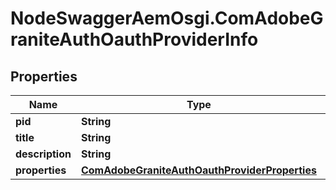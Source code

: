 # NodeSwaggerAemOsgi.ComAdobeGraniteAuthOauthProviderInfo

## Properties

Name | Type | Description | Notes
------------ | ------------- | ------------- | -------------
**pid** | **String** |  | [optional] 
**title** | **String** |  | [optional] 
**description** | **String** |  | [optional] 
**properties** | [**ComAdobeGraniteAuthOauthProviderProperties**](ComAdobeGraniteAuthOauthProviderProperties.md) |  | [optional] 


